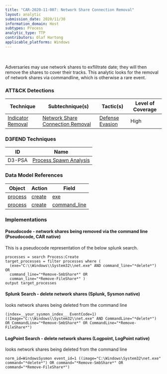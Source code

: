```yaml
---
title: "CAR-2020-11-007: Network Share Connection Removal"
layout: analytic
submission_date: 2020/11/30
information_domain: Host
subtypes: Process
analytic_type: TTP
contributors: Olaf Hartong
applicable_platforms: Windows
---
```

<br><br>
Adversaries may use network shares to exfliltrate date; they will then remove the shares to cover their tracks. This analytic looks for the removal of network shares via commandline, which is otherwise a rare event.


### ATT&CK Detections

|Technique|Subtechnique(s)|Tactic(s)|Level of Coverage|
|---|---|---|---|
|[Indicator Removal](https://attack.mitre.org/techniques/T1070/)|[Network Share Connection Removal](https://attack.mitre.org/techniques/T1070/005/)|[Defense Evasion](https://attack.mitre.org/tactics/TA0005/)|High|


### D3FEND Techniques

|ID|Name|
|---|---| 
|D3-PSA | [Process Spawn Analysis](https://d3fend.mitre.org/technique/d3f:ProcessSpawnAnalysis)| 



### Data Model References

|Object|Action|Field|
|---|---|---|
|[process](/data_model/process) | [create](/data_model/process#create) | [exe](/data_model/process#exe) |
|[process](/data_model/process) | [create](/data_model/process#create) | [command_line](/data_model/process#command_line) |



### Implementations

#### Pseudocode - network shares being removed via the command line (Pseudocode, CAR native)


This is a pseudocode representation of the below splunk search.


```
processes = search Process:Create
target_processes = filter processes where (
  (exe="C:\\Windows\\System32\\net.exe" AND command_line="*delete*") OR
  command_line="*Remove-SmbShare*" OR
  comman_line="*Remove-FileShare*" )
output target_processes
```


#### Splunk Search - delete network shares (Splunk, Sysmon native)


looks network shares being deleted from the command line


```
(index=__your_sysmon_index__ EventCode=1) ((Image="C:\\Windows\\System32\\net.exe" AND CommandLine="*delete*") OR CommandLine="*Remove-SmbShare*" OR CommandLine="*Remove-FileShare*")
```


#### LogPoint Search - delete network shares (Logpoint, LogPoint native)


looks network shares being deleted from the command line


```
norm_id=WindowsSysmon event_id=1 ((image="C:\Windows\System32\net.exe" command="*delete*") OR command="*Remove-SmbShare*" OR command="*Remove-FileShare*")
```




